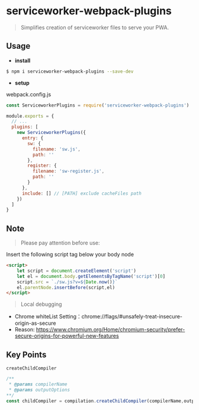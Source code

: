 # serviceworker-webpack-plugins

> Simplifies creation of serviceworker files to serve your PWA.


## Usage

- **install**

```bash
$ npm i serviceworker-webpack-plugins --save-dev
```

- **setup**

webpack.config.js

```javascript
const ServiceworkerPlugins = require('serviceworker-webpack-plugins')

module.exports = {
  // ...
  plugins: [
    new ServiceworkerPlugins({
      entry: {
        sw: {
          filename: 'sw.js',
          path: ''
        },
        register: {
          filename: 'sw-register.js',
          path: ''
        }
      },
      include: [] // [PATH] exclude cacheFiles path
    })
  ]
}
```


## Note

> Please pay attention before use:

Insert the following script tag below your body node

```html
<script>
    let script = document.createElement('script')
    let el = document.body.getElementsByTagName('script')[0]
    script.src = `./sw.js?v=${Date.now()}`
    el.parentNode.insertBefore(script,el)
</script>

```

> Local debugging

- Chrome whiteList Setting：chrome://flags/#unsafely-treat-insecure-origin-as-secure
- Reason: https://www.chromium.org/Home/chromium-security/prefer-secure-origins-for-powerful-new-features


## Key Points

`createChildCompiler`

```javascript
/**
 * @params compilerName
 * @params outputOptions
**/
const childCompiler = compilation.createChildCompiler(compilerName,outputOptions)
```
